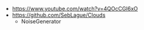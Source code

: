 - https://www.youtube.com/watch?v=4QOcCGI6xO
- https://github.com/SebLague/Clouds
  - NoiseGenerator